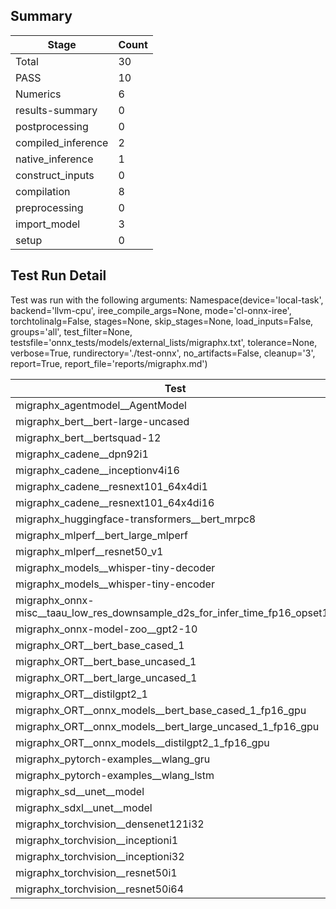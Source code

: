 ## Summary

|Stage|Count|
|--|--|
| Total | 30 |
| PASS | 10 |
| Numerics | 6 |
| results-summary | 0 |
| postprocessing | 0 |
| compiled_inference | 2 |
| native_inference | 1 |
| construct_inputs | 0 |
| compilation | 8 |
| preprocessing | 0 |
| import_model | 3 |
| setup | 0 |

## Test Run Detail 
Test was run with the following arguments:
Namespace(device='local-task', backend='llvm-cpu', iree_compile_args=None, mode='cl-onnx-iree', torchtolinalg=False, stages=None, skip_stages=None, load_inputs=False, groups='all', test_filter=None, testsfile='onnx_tests/models/external_lists/migraphx.txt', tolerance=None, verbose=True, rundirectory='./test-onnx', no_artifacts=False, cleanup='3', report=True, report_file='reports/migraphx.md')

| Test | Exit Status | Notes |
|--|--|--|
| migraphx_agentmodel__AgentModel | compilation | |
| migraphx_bert__bert-large-uncased | compilation | |
| migraphx_bert__bertsquad-12 | compilation | |
| migraphx_cadene__dpn92i1 | PASS | |
| migraphx_cadene__inceptionv4i16 | PASS | |
| migraphx_cadene__resnext101_64x4di1 | PASS | |
| migraphx_cadene__resnext101_64x4di16 | PASS | |
| migraphx_huggingface-transformers__bert_mrpc8 | compilation | |
| migraphx_mlperf__bert_large_mlperf | Numerics | |
| migraphx_mlperf__resnet50_v1 | PASS | |
| migraphx_models__whisper-tiny-decoder | compiled_inference | |
| migraphx_models__whisper-tiny-encoder | native_inference | |
| migraphx_onnx-misc__taau_low_res_downsample_d2s_for_infer_time_fp16_opset11 | import_model | |
| migraphx_onnx-model-zoo__gpt2-10 | compilation | |
| migraphx_ORT__bert_base_cased_1 | Numerics | |
| migraphx_ORT__bert_base_uncased_1 | compilation | |
| migraphx_ORT__bert_large_uncased_1 | Numerics | |
| migraphx_ORT__distilgpt2_1 | compiled_inference | |
| migraphx_ORT__onnx_models__bert_base_cased_1_fp16_gpu | Numerics | |
| migraphx_ORT__onnx_models__bert_large_uncased_1_fp16_gpu | Numerics | |
| migraphx_ORT__onnx_models__distilgpt2_1_fp16_gpu | Numerics | |
| migraphx_pytorch-examples__wlang_gru | compilation | |
| migraphx_pytorch-examples__wlang_lstm | compilation | |
| migraphx_sd__unet__model | import_model | |
| migraphx_sdxl__unet__model | import_model | |
| migraphx_torchvision__densenet121i32 | PASS | |
| migraphx_torchvision__inceptioni1 | PASS | |
| migraphx_torchvision__inceptioni32 | PASS | |
| migraphx_torchvision__resnet50i1 | PASS | |
| migraphx_torchvision__resnet50i64 | PASS | |
